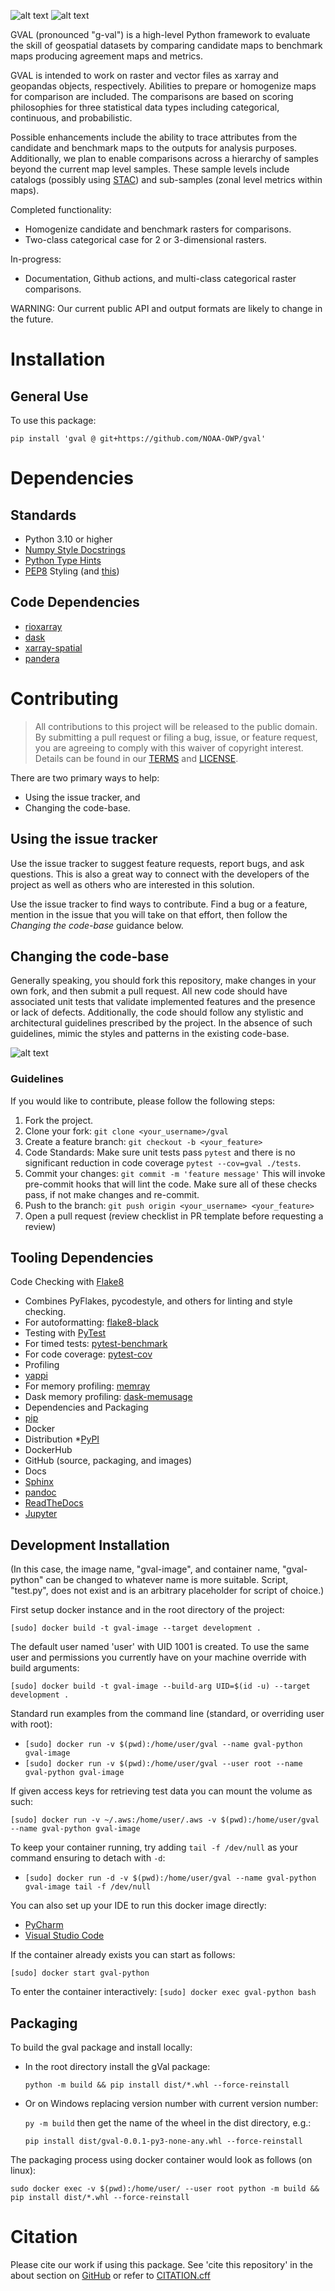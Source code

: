 ![alt text](https://github.com/NOAA-OWP/gval/blob/main/docs/images/gval_dark_mode.png#gh-dark-mode-only) ![alt
text](https://github.com/NOAA-OWP/gval/blob/main/docs/images/gval_light_mode.png#gh-light-mode-only)

GVAL (pronounced "g-val") is a high-level Python framework to evaluate
the skill of geospatial datasets by comparing candidate maps to
benchmark maps producing agreement maps and metrics.

GVAL is intended to work on raster and vector files as xarray and
geopandas objects, respectively. Abilities to prepare or homogenize maps
for comparison are included. The comparisons are based on scoring
philosophies for three statistical data types including categorical,
continuous, and probabilistic.

Possible enhancements include the ability to trace attributes from the
candidate and benchmark maps to the outputs for analysis purposes.
Additionally, we plan to enable comparisons across a hierarchy of
samples beyond the current map level samples. These sample levels
include catalogs (possibly using [STAC](https://stacspec.org/en)) and
sub-samples (zonal level metrics within maps).

Completed functionality:

- Homogenize candidate and benchmark rasters for comparisons.
- Two-class categorical case for 2 or 3-dimensional rasters.

In-progress:

- Documentation, Github actions, and multi-class categorical raster
  comparisons.

WARNING: Our current public API and output formats are likely to change
in the future.

# Installation

## General Use

To use this package:

`pip install 'gval @ git+https://github.com/NOAA-OWP/gval'`

# Dependencies

## Standards

- Python 3.10 or higher
- [Numpy Style Docstrings](https://numpydoc.readthedocs.io/en/v1.1.0/format.html#documenting-modules)
- [Python Type Hints](https://docs.python.org/3/library/typing.html)
- [PEP8](https://pep8.org/) Styling (and
  [this](https://peps.python.org/pep-0008/))

## Code Dependencies

- [rioxarray](https://corteva.github.io/rioxarray/html/index.html)
- [dask](https://www.dask.org)
- [xarray-spatial](https://xarray-spatial.org)
- [pandera](https://pandera.readthedocs.io/en/stable/index.html)

# Contributing

> All contributions to this project will be released to the public
> domain. By submitting a pull request or filing a bug, issue, or
> feature request, you are agreeing to comply with this waiver of
> copyright interest. Details can be found in our [TERMS](TERMS.MD) and
> [LICENSE](LICENSE.MD).

There are two primary ways to help:

- Using the issue tracker, and
- Changing the code-base.

## Using the issue tracker

Use the issue tracker to suggest feature requests, report bugs, and ask
questions. This is also a great way to connect with the developers of
the project as well as others who are interested in this solution.

Use the issue tracker to find ways to contribute. Find a bug or a
feature, mention in the issue that you will take on that effort, then
follow the *Changing the code-base* guidance below.

## Changing the code-base

Generally speaking, you should fork this repository, make changes in
your own fork, and then submit a pull request. All new code should have
associated unit tests that validate implemented features and the
presence or lack of defects. Additionally, the code should follow any
stylistic and architectural guidelines prescribed by the project. In the
absence of such guidelines, mimic the styles and patterns in the
existing code-base.

![alt text](https://github.com/NOAA-OWP/gval/blob/main/docs/images/ContributionGraphic.png)

### Guidelines

If you would like to contribute, please follow the following steps:

1.  Fork the project.
2.  Clone your fork: `git clone <your_username>/gval`
3.  Create a feature branch: `git checkout -b <your_feature>`
4.  Code Standards: Make sure unit tests pass `pytest` and there is no
    significant reduction in code coverage `pytest --cov=gval ./tests`.
5.  Commit your changes: `git commit -m 'feature message'` This will
    invoke pre-commit hooks that will lint the code. Make sure all of
    these checks pass, if not make changes and re-commit.
6.  Push to the branch: `git push origin <your_username> <your_feature>`
7.  Open a pull request (review checklist in PR template before
    requesting a review)

## Tooling Dependencies

Code Checking with [Flake8](https://github.com/PyCQA/flake8)

- Combines PyFlakes, pycodestyle, and others for linting and style
  checking.
- For autoformatting:
  [flake8-black](https://pypi.org/project/flake8-black/)
- Testing with [PyTest](https://docs.pytest.org/en/7.1.x/contents.html)
- For timed tests:
    [pytest-benchmark](https://pypi.org/project/pytest-benchmark/)
- For code coverage:
    [pytest-cov](https://pypi.org/project/pytest-cov/)
- Profiling
- [yappi](https://github.com/sumerc/yappi/)
- For memory profiling: [memray](https://pypi.org/project/memray/)
- Dask memory profiling:
    [dask-memusage](https://github.com/itamarst/dask-memusage)
- Dependencies and Packaging
- [pip](https://packaging.python.org/en/latest/key_projects/#pip)
- Docker
- Distribution *[PyPI](https://pypi.org/)
- DockerHub
- GitHub (source, packaging, and images)
- Docs
- [Sphinx](https://www.sphinx-doc.org/)
- [pandoc](https://pypi.org/project/pandoc/)
- [ReadTheDocs](https://readthedocs.org/)
- [Jupyter](https://pypi.org/project/jupyter/)

## Development Installation

(In this case, the image name, "gval-image", and container name,
"gval-python" can be changed to whatever name is more suitable. Script,
"test.py", does not exist and is an arbitrary placeholder for script of
choice.)

First setup docker instance and in the root directory of the project:

`[sudo] docker build -t gval-image --target development . `

The default user named 'user' with UID 1001 is created. To use the same
user and permissions you currently have on your machine override with
build arguments:

`[sudo] docker build -t gval-image --build-arg UID=$(id -u) --target development .`

Standard run examples from the command line (standard, or overriding
user with root):

- `[sudo] docker run -v $(pwd):/home/user/gval --name gval-python gval-image`
- `[sudo] docker run -v $(pwd):/home/user/gval --user root --name gval-python gval-image`

If given access keys for retrieving test data you can mount the volume
as such:

`[sudo] docker run -v ~/.aws:/home/user/.aws -v $(pwd):/home/user/gval --name gval-python gval-image`

To keep your container running, try adding `tail -f /dev/null` as your
command ensuring to detach with `-d`:

- `[sudo] docker run -d -v $(pwd):/home/user/gval --name gval-python gval-image tail -f /dev/null`

You can also set up your IDE to run this docker image directly:

- [PyCharm](https://www.jetbrains.com/help/pycharm/using-docker-as-a-remote-interpreter.html#config-docker)
- [Visual Studio
  Code](https://code.visualstudio.com/docs/containers/quickstart-python)

If the container already exists you can start as follows:

`[sudo] docker start gval-python`

To enter the container interactively:
`[sudo] docker exec gval-python bash`

## Packaging

To build the gval package and install locally:

- In the root directory install the gVal package:

  `python -m build && pip install dist/*.whl --force-reinstall`

- Or on Windows replacing version number with current version number:

  `py -m build` then get the name of the wheel in the dist directory,
  e.g.:

  `pip install dist/gval-0.0.1-py3-none-any.whl --force-reinstall`

The packaging process using docker container would look as follows (on
linux):

`sudo docker exec -v $(pwd):/home/user/ --user root python -m build && pip install dist/*.whl --force-reinstall`

# Citation

Please cite our work if using this package. See 'cite this repository'
in the about section on [GitHub](https://github.com/NOAA-OWP/gval/) or
refer to [CITATION.cff](CITATION.cff)
